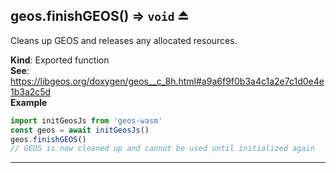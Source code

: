 <a name="exp_module_geos--geos.finishGEOS"></a>

## geos.finishGEOS() ⇒ <code>void</code> ⏏
Cleans up GEOS and releases any allocated resources.

**Kind**: Exported function  
**See**: https://libgeos.org/doxygen/geos__c_8h.html#a9a6f9f0b3a4c1a2e7c1d0e4e1b3a2c5d  
**Example**  
```js
import initGeosJs from 'geos-wasm'
const geos = await initGeosJs()
geos.finishGEOS()
// GEOS is now cleaned up and cannot be used until initialized again
```

---
